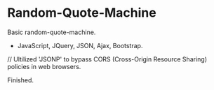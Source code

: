 # Random-Quote-Machine
Basic random-quote-machine. 

* JavaScript, JQuery, JSON, Ajax, Bootstrap.

// Ultilized 'JSONP' to bypass CORS (Cross-Origin Resource Sharing) policies in web browsers.

Finished.
